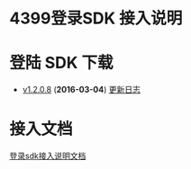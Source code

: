 # 4399登录SDK 接入说明

# 登陆 SDK 下载

* [v1.2.0.8](https://github.com/4399SDKDev/4399LoginSDK/blob/master/m4399LoginSDK.zip) (__2016-03-04__) [更新日志](https://github.com/4399SDKDev/4399LoginSDK/blob/master/Document/LoginSDK_DOC.md)



# 接入文档

[登录sdk接入说明文档](https://github.com/4399SDKDev/4399LoginSDK/blob/master/Document/LoginSDK_DOC.md)   

